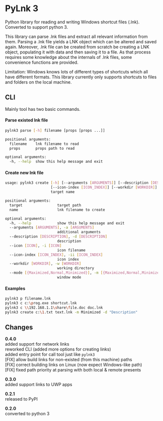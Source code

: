 # PyLnk 3
Python library for reading and writing Windows shortcut files (.lnk).  
Converted to support python 3.

This library can parse .lnk files and extract all relevant information from
them. Parsing a .lnk file yields a LNK object which can be altered and saved
again. Moreover, .lnk file can be created from scratch be creating a LNK
object, populating it with data and then saving it to a file. As that
process requires some knowledge about the internals of .lnk files, some
convenience functions are provided.

Limitation: Windows knows lots of different types of shortcuts which all have
different formats. This library currently only supports shortcuts to files and
folders on the local machine. 

## CLI

Mainly tool has two basic commands.

#### Parse existed lnk file

```sh
pylnk3 parse [-h] filename [props [props ...]]

positional arguments:
  filename    lnk filename to read
  props       props path to read

optional arguments:
  -h, --help  show this help message and exit
```

#### Create new lnk file

```sh
usage: pylnk3 create [-h] [--arguments [ARGUMENTS]] [--description [DESCRIPTION]] [--icon [ICON]]
                     [--icon-index [ICON_INDEX]] [--workdir [WORKDIR]] [--mode [{Maximized,Normal,Minimized}]]
                     target name

positional arguments:
  target                target path
  name                  lnk filename to create

optional arguments:
  -h, --help            show this help message and exit
  --arguments [ARGUMENTS], -a [ARGUMENTS]
                        additional arguments
  --description [DESCRIPTION], -d [DESCRIPTION]
                        description
  --icon [ICON], -i [ICON]
                        icon filename
  --icon-index [ICON_INDEX], -ii [ICON_INDEX]
                        icon index
  --workdir [WORKDIR], -w [WORKDIR]
                        working directory
  --mode [{Maximized,Normal,Minimized}], -m [{Maximized,Normal,Minimized}]
                        window mode
```

#### Examples
```sh
pylnk3 p filename.lnk
pylnk3 c c:\prog.exe shortcut.lnk
pylnk3 c \\192.168.1.1\share\file.doc doc.lnk
pylnk3 create c:\1.txt text.lnk -m Minimized -d "Description"
```

## Changes

**0.4.0**  
added support for network links  
reworked CLI (added more options for creating links)  
added entry point for call tool just like `pylnk3`  
[FIX] allow build links for non-existed (from this machine) paths  
[FIX] correct building links on Linux (now expect Windows-like path)  
[FIX] fixed path priority at parsing with both local & remote presents  


**0.3.0**  
added support links to UWP apps  


**0.2.1**  
released to PyPI

  
**0.2.0**  
converted to python 3  
